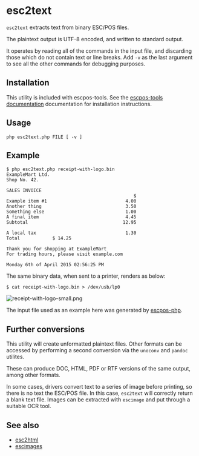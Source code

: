 # esc2text

`esc2text` extracts text from binary ESC/POS files.

The plaintext output is UTF-8 encoded, and written to standard output.

It operates by reading all of the commands in the input file, and discarding
those which do not contain text or line breaks. Add `-v` as the last argument
to see all the other commands for debugging purposes.

## Installation

This utility is included with escpos-tools. See the
[escpos-tools documentation](https://github.com/receipt-print-hq/escpos-tools)
documentation for installation instructions.

## Usage

```
php esc2text.php FILE [ -v ]
```

## Example

````
$ php esc2text.php receipt-with-logo.bin
ExampleMart Ltd.
Shop No. 42.

SALES INVOICE
                                               $
Example item #1                             4.00
Another thing                               3.50
Something else                              1.00
A final item                                4.45
Subtotal                                   12.95

A local tax                                 1.30
Total            $ 14.25

Thank you for shopping at ExampleMart
For trading hours, please visit example.com

Monday 6th of April 2015 02:56:25 PM
````

The same binary data, when sent to a printer, renders as below:

```
$ cat receipt-with-logo.bin > /dev/usb/lp0 
```

![receipt-with-logo-small.png](https://raw.githubusercontent.com/receipt-print-hq/escpos-tools/master/doc/receipt-with-logo-small.png)

The input file used as an example here was generated by [escpos-php](https://github.com/mike42/escpos-php).

## Further conversions

This utility will create unformatted plaintext files. Other formats can be accessed
by performing a second conversion via the `unoconv` and `pandoc` utilites.

These can produce  DOC, HTML, PDF or RTF versions of the same output, among other formats.

In some cases, drivers convert text to a series of image before printing, so there is no
text the ESC/POS file. In this case, `esc2text` will correctly return a blank text file.
Images can be extracted with `escimage` and put through a suitable OCR tool.

## See also

- [esc2html](esc2html.md)
- [escimages](escimages.md)

